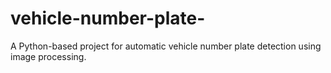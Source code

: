 # vehicle-number-plate-
A Python-based project for automatic vehicle number plate detection using image processing.
